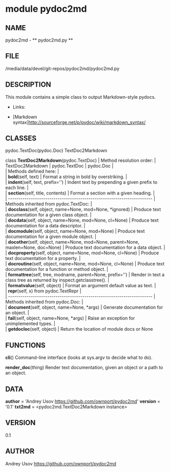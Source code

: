 # module pydoc2md

## NAME

pydoc2md - ** pydoc2md.py **

## FILE

/media/data/devel/git-repos/pydoc2md/pydoc2md.py

## DESCRIPTION

This module contains a simple class to output Markdown-style pydocs.

* Links:

- [Markdown syntax]<http://sourceforge.net/p/pydoc/wiki/markdown_syntax/>

## CLASSES

pydoc.TextDoc(pydoc.Doc)
    TextDoc2Markdown

class **TextDoc2Markdown**(pydoc.TextDoc)
 |  Method resolution order:
 |      TextDoc2Markdown
 |      pydoc.TextDoc
 |      pydoc.Doc
 |  
 |  Methods defined here:
 |  
 |  **bold**(self, text)
 |  Format a string in bold by overstriking.
 |  
 |  **indent**(self, text, prefix='')
 |  Indent text by prepending a given prefix to each line.
 |  
 |  **section**(self, title, contents)
 |  Format a section with a given heading.
 |  
 |  ----------------------------------------------------------------------
 |  Methods inherited from pydoc.TextDoc:
 |  
 |  **docclass**(self, object, name=None, mod=None, *ignored)
 |  Produce text documentation for a given class object.
 |  
 |  **docdata**(self, object, name=None, mod=None, cl=None)
 |  Produce text documentation for a data descriptor.
 |  
 |  **docmodule**(self, object, name=None, mod=None)
 |  Produce text documentation for a given module object.
 |  
 |  **docother**(self, object, name=None, mod=None, parent=None, maxlen=None, doc=None)
 |  Produce text documentation for a data object.
 |  
 |  **docproperty**(self, object, name=None, mod=None, cl=None)
 |  Produce text documentation for a property.
 |  
 |  **docroutine**(self, object, name=None, mod=None, cl=None)
 |  Produce text documentation for a function or method object.
 |  
 |  **formattree**(self, tree, modname, parent=None, prefix='')
 |  Render in text a class tree as returned by inspect.getclasstree().
 |  
 |  **formatvalue**(self, object)
 |  Format an argument default value as text.
 |  
 |  **repr**(self, x) from pydoc.TextRepr
 |  
 |  ----------------------------------------------------------------------
 |  Methods inherited from pydoc.Doc:
 |  
 |  **document**(self, object, name=None, *args)
 |  Generate documentation for an object.
 |  
 |  **fail**(self, object, name=None, *args)
 |  Raise an exception for unimplemented types.
 |  
 |  **getdocloc**(self, object)
 |  Return the location of module docs or None

## FUNCTIONS

**cli**()
Command-line interface (looks at sys.argv to decide what to do).

**render_doc**(thing)
Render text documentation, given an object or a path to an object.

## DATA

**__author__** = 'Andrey Usov <https://github.com/ownport/pydoc2md>'
**__version__** = '0.1'
**txt2md** = <pydoc2md.TextDoc2Markdown instance>

## VERSION

0.1

## AUTHOR

Andrey Usov <https://github.com/ownport/pydoc2md>


